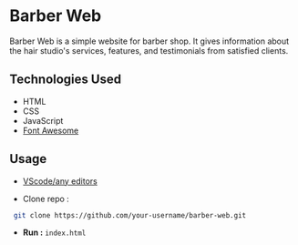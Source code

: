 # Barber Web

Barber Web is a simple website for barber shop. It gives information about the hair studio's services, features, and testimonials from satisfied clients.

## Technologies Used

- HTML
- CSS
- JavaScript
- [Font Awesome](https://fontawesome.com/)

## Usage

- [VScode/any editors](https://code.visualstudio.com/)

- Clone repo :

```bash
 git clone https://github.com/your-username/barber-web.git
```

- **Run :** `index.html`
